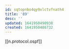 ```yaml
---
id: sqtopnbo4qy9xlctvfnath4
title: '89'
desc: ''
updated: 1641950490938
created: 1641950486732
---
```



[[n.protocol.ospf]]
